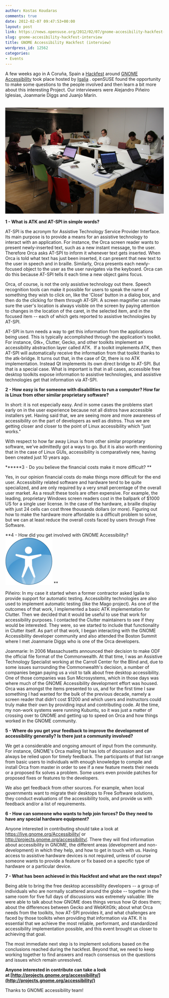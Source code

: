 ```yaml
---
author: Kostas Koudaras
comments: true
date: 2012-02-07 09:47:53+00:00
layout: post
link: https://news.opensuse.org/2012/02/07/gnome-accesibility-hackfest-interview/
slug: gnome-accesibility-hackfest-interview
title: GNOME Accessibility Hackfest (interview)
wordpress_id: 12562
categories:
- Events
---
```


A few weeks ago in A Coruña, Spain a [Hackfest](https://live.gnome.org/Hackfests/ATK2011) around [GNOME Accessibility](http://www.gnome.org/news/2012/01/hackfest-plans-to-improve-gnome-accessibility/) took place hosted by [Igalia](http://www.igalia.com/) . openSUSE found the opportunity to make some questions to the people involved and then learn a bit more about this interesting Project. Our interviewers were Alejandro Piñeiro Iglesias, Joanmarie Diggs and Juanjo Marín.


 [![](/wp-content/uploads/2012/02/6730171039_47ceeff56d_b.jpg)](http://news.opensuse.org/2012/02/07/gnome-accesibility-hackfest-interview/6730171039_47ceeff56d_b/)


**1 - What is ATK and AT-SPI in simple words?**

AT-SPI is the acronym for Assistive Technology Service Provider Interface. Its main purpose is to provide a means for an assistive technology to interact with an application. For instance, the Orca screen reader wants to present newly-inserted text, such as a new instant message, to the user. Therefore Orca asks AT-SPI to inform it whenever text gets inserted. When Orca is told what text has just been inserted, it can present that new text to the user in speech and in braille. Similarly, Orca presents each newly-focused object to the user as the user navigates via the keyboard. Orca can do this because AT-SPI tells it each time a new object gains focus.

<!-- more -->Orca, of course, is not the only assistive technology out there. Speech recognition tools can make it possible for users to speak the name of something they wish to click on, like the 'Close' button in a dialog box, and then do the clicking for them through AT-SPI. A screen magnifier can make sure the user's location is always visible on the screen by paying attention to changes in the location of the caret, in the selected item, and in the focused item -- each of which gets reported to assistive technologies by AT-SPI.

AT-SPI in turn needs a way to get this information from the applications being used. This is typically accomplished through the application's toolkit.  For instance, Gtk+, Clutter, Gecko, and other toolkits implement an accessibility abstraction layer called ATK.  If a toolkit implements ATK, then AT-SPI will automatically receive the information from that toolkit thanks to the atk-bridge. It turns out that, in the case of Qt, there is no ATK implementation. Instead Qt implements its own direct bridge to AT-SPI. But that is a special case. What is important is that in all cases, accessible free desktop toolkits expose information to assistive technologies, and assistive technologies get that information via AT-SPI.



**2 - How easy is for someone with disabilities to run a computer? How far is Linux from other similar proprietary software?**

In short: it is not especially easy. And in some cases the problems start early on in the user experience because not all distros have accessible installers yet. Having said that, we are seeing more and more awareness of accessibility on the part of developers as well as distros. Thus we are getting closer and closer to the point of Linux accessibility which "just works."

With respect to how far away Linux is from other similar proprietary software, we've admittedly got a ways to go. But it is also worth mentioning that in the case of Linux GUIs, accessibility is comparatively new, having been created just 10 years ago.



******3 - Do you believe the financial costs make it more difficult?
**

Yes, in our opinion financial costs do make things more difficult for the end user. Accessibility related software and hardware tend to be quite specialized, and are only required by a very small percentage of the overall user market. As a result these tools are often expensive. For example, the leading, proprietary Windows screen readers cost in the ballpark of $1000 US for a single user license. In the case of the hardware, a braille display with just 24 cells can cost three thousands dollars (or more). Figuring out how to make the hardware more affordable is a difficult problem to solve, but we can at least reduce the overall costs faced by users through Free Software.



**4 - How did you get involved with GNOME Accessibility? [![](/wp-content/uploads/2012/01/Gnome-Acces-logo.png)](http://news.opensuse.org/2012/02/07/gnome-accesibility-hackfest-interview/gnome-acces-logo/)
**

Piñeiro: In my case it started when a former contractor asked Igalia to provide support for automatic testing. Accessibility technologies are also used to implement automatic testing (like the Mago project). As one of the outcomes of that work, I implemented a basic ATK implementation for Clutter. Then we decided that it would be useful to use that work for accessibility purposes. I contacted the Clutter maintainers to see if they would be interested. They were, so we started to include that functionality in Clutter itself. As part of that work, I began interacting with the GNOME Accessibility developer community and also attended the Boston Summit where I met Joanmarie Diggs who is one of the Orca developers.

Joanmarie: In 2006 Massachusetts announced their decision to make ODF the official file format of the Commonwealth. At that time, I was an Assistive Technology Specialist working at the Carroll Center for the Blind and, due to some issues surrounding the Commonwealth's decision, a number of companies began paying us a visit to talk about free desktop accessibility. One of those companies was Sun Microsystems, which in those days was where much of the GNOME Accessibility development effort was housed. Orca was amongst the items presented to us, and for the first time I saw something I had wanted for the bulk of the previous decade, namely a screen reader that didn’t cost $1200 and which users and instructors could truly make their own by providing input and contributing code. At the time, my non-work systems were running Kubuntu, so it was just a matter of crossing over to GNOME and getting up to speed on Orca and how things worked in the GNOME community.



**5 - Where do you get your feedback to improve the development of accessibility generally? Is there just a community involved?**

We get a considerable and ongoing amount of input from the community. For instance, GNOME's Orca mailing list has lots of discussion and can always be relied upon for timely feedback. The participants of that list range from basic users to individuals with enough knowledge to compile and install Orca from master in order to see if a new feature meets their needs or a proposed fix solves a problem. Some users even provide patches for proposed fixes or features to the developers.

We also get feedback from other sources. For example, when local governments want to migrate their desktops to Free Software solutions, they conduct evaluations of the accessibility tools, and provide us with feedback and/or a list of requirements.



**6 - How can someone who wants to help join forces? Do they need to have any special hardware equipment?**

Anyone interested in contributing should take a look at https://live.gnome.org/Accessibility/ or http://projects.gnome.org/accessibility/. There they will find information about accessibility in GNOME, the different areas (development and non-development) in which they help, and how to get in touch with us. Having access to assistive hardware devices is not required, unless of course someone wants to provide a feature or fix based on a specific type of hardware or a particular device.



**7 - What has been achieved in this Hackfest and what are the next steps?**

Being able to bring the free desktop accessibility developers -- a group of individuals who are normally scattered around the globe -- together in the same room for five full days of discussions was extremely valuable: We were able to talk about how GNOME does things versus how Qt does them; about the differences between Gecko and WebKitGtk; about what Orca needs from the toolkits, how AT-SPI provides it, and what challenges are faced by those toolkits when providing that information via ATK. It is essential that we achieve the most reliable, performant, and standardized accessibility implementation possible, and this event brought us closer to achieving that goal.

The most immediate next step is to implement solutions based on the conclusions reached during the hackfest. Beyond that, we need to keep working together to find answers and reach consensus on the questions and issues which remain unresolved.

**Anyone interested in contribute can take a look at [http://projects.gnome.org/accessibility/](http://projects.gnome.org/accessibility/)**

Thanks to GNOME accessibility team!
